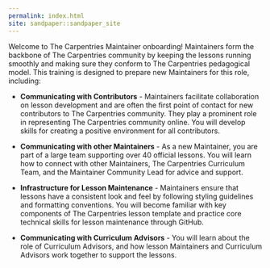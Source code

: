```yaml
---
permalink: index.html
site: sandpaper::sandpaper_site
---
```


Welcome to The Carpentries Maintainer onboarding! Maintainers form the
backbone of The Carpentries community by keeping the
lessons running smoothly and making sure they conform
to The Carpentries pedagogical model. This training is
designed to prepare new Maintainers for this role, including:

- **Communicating with Contributors** - Maintainers facilitate collaboration on lesson
  development and are often the first point of contact
  for new contributors to The Carpentries community. They play a
  prominent role in representing The Carpentries community online.
  You will develop skills for creating a positive environment for all contributors.

- **Communicating with other Maintainers** - As a new Maintainer,
  you are part of a large team supporting over 40 official lessons. You will learn how to
  connect with other Maintainers, The Carpentries Curriculum
  Team, and the Maintainer Community Lead for advice and support.

- **Infrastructure for Lesson Maintenance** - Maintainers ensure that lessons
  have a consistent look and feel by following styling guidelines and
  formatting conventions. You will become familiar with key components of The Carpentries
  lesson template and practice core technical skills for lesson maintenance through GitHub.

- **Communicating with Curriculum Advisors** - You will learn about the role of Curriculum Advisors, and how lesson Maintainers and Curriculum Advisors work together to support the lessons.
